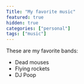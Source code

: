 ```yaml
---
Title: "My favorite music"
featured: true
hidden: true
categories: ["personal"]
tags: ["music"]
---
```


These are my favorite bands:

- Dead mouses
- Flying rockets
- DJ Poop